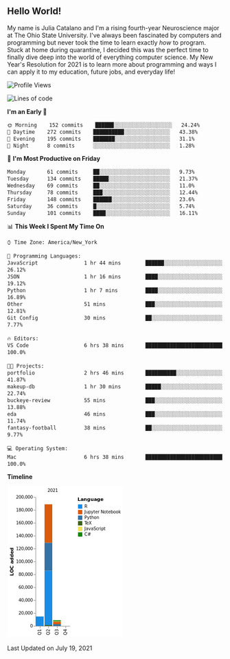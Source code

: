 ## Hello World!

My name is Julia Catalano and I'm a rising fourth-year Neuroscience major at The Ohio State University. I've always been fascinated by computers and programming but never took the time to learn exactly *how* to program. Stuck at home during quarantine, I decided this was the perfect time to finally dive deep into the world of everything computer science. My New Year's Resolution for 2021 is to learn more about programming and ways I can apply it to my education, future jobs, and everyday life! 


<!--START_SECTION:waka-->
![Profile Views](http://img.shields.io/badge/Profile%20Views-108-blue)

![Lines of code](https://img.shields.io/badge/From%20Hello%20World%20I%27ve%20Written-212351%20lines%20of%20code-blue)

**I'm an Early 🐤** 

```text
🌞 Morning    152 commits    ██████░░░░░░░░░░░░░░░░░░░   24.24% 
🌆 Daytime    272 commits    ██████████░░░░░░░░░░░░░░░   43.38% 
🌃 Evening    195 commits    ███████░░░░░░░░░░░░░░░░░░   31.1% 
🌙 Night      8 commits      ░░░░░░░░░░░░░░░░░░░░░░░░░   1.28%

```
📅 **I'm Most Productive on Friday** 

```text
Monday       61 commits     ██░░░░░░░░░░░░░░░░░░░░░░░   9.73% 
Tuesday      134 commits    █████░░░░░░░░░░░░░░░░░░░░   21.37% 
Wednesday    69 commits     ██░░░░░░░░░░░░░░░░░░░░░░░   11.0% 
Thursday     78 commits     ███░░░░░░░░░░░░░░░░░░░░░░   12.44% 
Friday       148 commits    ██████░░░░░░░░░░░░░░░░░░░   23.6% 
Saturday     36 commits     █░░░░░░░░░░░░░░░░░░░░░░░░   5.74% 
Sunday       101 commits    ████░░░░░░░░░░░░░░░░░░░░░   16.11%

```


📊 **This Week I Spent My Time On** 

```text
⌚︎ Time Zone: America/New_York

💬 Programming Languages: 
JavaScript               1 hr 44 mins        ██████░░░░░░░░░░░░░░░░░░░   26.12% 
JSON                     1 hr 16 mins        ████░░░░░░░░░░░░░░░░░░░░░   19.12% 
Python                   1 hr 7 mins         ████░░░░░░░░░░░░░░░░░░░░░   16.89% 
Other                    51 mins             ███░░░░░░░░░░░░░░░░░░░░░░   12.81% 
Git Config               30 mins             ██░░░░░░░░░░░░░░░░░░░░░░░   7.77%

🔥 Editors: 
VS Code                  6 hrs 38 mins       █████████████████████████   100.0%

🐱‍💻 Projects: 
portfolio                2 hrs 46 mins       ██████████░░░░░░░░░░░░░░░   41.87% 
makeup-db                1 hr 30 mins        █████░░░░░░░░░░░░░░░░░░░░   22.74% 
buckeye-review           55 mins             ███░░░░░░░░░░░░░░░░░░░░░░   13.88% 
eda                      46 mins             ███░░░░░░░░░░░░░░░░░░░░░░   11.74% 
fantasy-football         38 mins             ██░░░░░░░░░░░░░░░░░░░░░░░   9.77%

💻 Operating System: 
Mac                      6 hrs 38 mins       █████████████████████████   100.0%

```

**Timeline**

![Chart not found](https://raw.githubusercontent.com/juliacat23/juliacat23/main/charts/bar_graph.png) 


 Last Updated on July 19, 2021
<!--END_SECTION:waka-->

